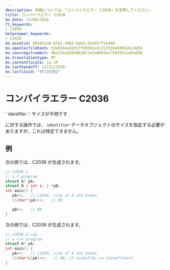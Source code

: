 ```yaml
---
description: 詳細については、「コンパイラエラー C2036」を参照してください。
title: コンパイラエラー C2036
ms.date: 11/04/2016
f1_keywords:
- C2036
helpviewer_keywords:
- C2036
ms.assetid: 895821a9-65d1-44b5-bde1-dae827f3e486
ms.openlocfilehash: 53e036ea1bf27fd9502a3c21353b450962bc0db9
ms.sourcegitcommit: d6af41e42699628c3e2e6063ec7b03931a49a098
ms.translationtype: MT
ms.contentlocale: ja-JP
ms.lasthandoff: 12/11/2020
ms.locfileid: "97175392"
---
```

# <a name="compiler-error-c2036"></a>コンパイラエラー C2036

' identifier ': サイズが不明です

に対する操作では、 `identifier` データオブジェクトのサイズを指定する必要がありますが、これは特定できません。

## <a name="examples"></a>例

次の例では、C2036 が生成されます。

```c
// C2036.c
// a C program
struct A* pA;
struct B { int i; } *pB;
int main() {
   pA++;   // C2036, size of A not known
   ((char*)pA)++;   // OK

   pB++;   // OK
}
```

次の例では、C2036 が生成されます。

```cpp
// C2036_2.cpp
// a C++ program
struct A* pA;
int main() {
   pA++;   // C2036, size of A not known
   ((char*&)pA)++;   // OK, if sizeof(A) == sizeof(char)
}
```
